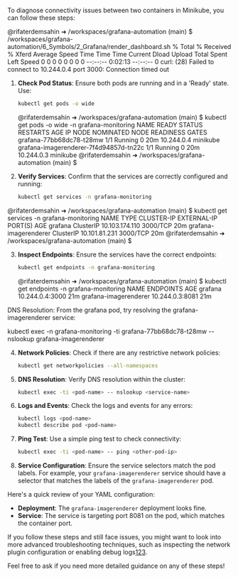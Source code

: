 To diagnose connectivity issues between two containers in Minikube, you can follow these steps:

@rifaterdemsahin ➜ /workspaces/grafana-automation (main) $ /workspaces/grafana-automation/6_Symbols/2_Grafana/render_dashboard.sh
  % Total    % Received % Xferd  Average Speed   Time    Time     Time  Current
                                 Dload  Upload   Total   Spent    Left  Speed
  0     0    0     0    0     0      0      0 --:--:--  0:02:13 --:--:--     0
curl: (28) Failed to connect to 10.244.0.4 port 3000: Connection timed out

1. **Check Pod Status**:
   Ensure both pods are running and in a 'Ready' state. Use:
   ```sh
   kubectl get pods -o wide
   ```
   @rifaterdemsahin ➜ /workspaces/grafana-automation (main) $ kubectl get pods -o wide -n grafana-monitoring
NAME                                     READY   STATUS    RESTARTS   AGE   IP           NODE       NOMINATED NODE   READINESS GATES
grafana-77bb68dc78-t28mw                 1/1     Running   0          20m   10.244.0.4   minikube   <none>           <none>
grafana-imagerenderer-7f4d94857d-tn22c   1/1     Running   0          20m   10.244.0.3   minikube   <none>           <none>
@rifaterdemsahin ➜ /workspaces/grafana-automation (main) $ 

2. **Verify Services**:
   Confirm that the services are correctly configured and running:
   ```sh
   kubectl get services -n grafana-monitoring
   ```

@rifaterdemsahin ➜ /workspaces/grafana-automation (main) $ kubectl get services -n grafana-monitoring
NAME                    TYPE        CLUSTER-IP       EXTERNAL-IP   PORT(S)    AGE
grafana                 ClusterIP   10.103.174.110   <none>        3000/TCP   20m
grafana-imagerenderer   ClusterIP   10.101.81.231    <none>        3000/TCP   20m
@rifaterdemsahin ➜ /workspaces/grafana-automation (main) $ 

3. **Inspect Endpoints**:
   Ensure the services have the correct endpoints:
   ```sh
   kubectl get endpoints -n grafana-monitoring
   ```

   @rifaterdemsahin ➜ /workspaces/grafana-automation (main) $ kubectl get endpoints -n grafana-monitoring
NAME                    ENDPOINTS         AGE
grafana                 10.244.0.4:3000   21m
grafana-imagerenderer   10.244.0.3:8081   21m

DNS Resolution: From the grafana pod, try resolving the grafana-imagerenderer service:

kubectl exec -n grafana-monitoring -ti grafana-77bb68dc78-t28mw -- nslookup grafana-imagerenderer


4. **Network Policies**:
   Check if there are any restrictive network policies:
   ```sh
   kubectl get networkpolicies --all-namespaces
   ```

5. **DNS Resolution**:
   Verify DNS resolution within the cluster:
   ```sh
   kubectl exec -ti <pod-name> -- nslookup <service-name>
   ```

6. **Logs and Events**:
   Check the logs and events for any errors:
   ```sh
   kubectl logs <pod-name>
   kubectl describe pod <pod-name>
   ```

7. **Ping Test**:
   Use a simple ping test to check connectivity:
   ```sh
   kubectl exec -ti <pod-name> -- ping <other-pod-ip>
   ```

8. **Service Configuration**:
   Ensure the service selectors match the pod labels. For example, your `grafana-imagerenderer` service should have a selector that matches the labels of the `grafana-imagerenderer` pod.

Here's a quick review of your YAML configuration:

- **Deployment**: The `grafana-imagerenderer` deployment looks fine.
- **Service**: The service is targeting port 8081 on the pod, which matches the container port.

If you follow these steps and still face issues, you might want to look into more advanced troubleshooting techniques, such as inspecting the network plugin configuration or enabling debug logs[1](https://dev.to/venom90/how-to-troubleshoot-connectivity-issues-with-minikube-on-docker-16m5)[2](https://minikube.sigs.k8s.io/docs/handbook/troubleshooting/)[3](https://reintech.io/blog/troubleshooting-kubernetes-network-issues).

Feel free to ask if you need more detailed guidance on any of these steps!